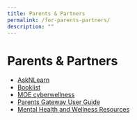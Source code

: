 ```yaml
---
title: Parents & Partners
permalink: /for-parents-partners/
description: ""
---
```

# Parents & Partners
*   <a href="https://lms.asknlearn.com/TKSS/logon_new.aspx?type=parents" target="_blank">AskNLearn</a>
*   [Booklist](https://tanjongkatongsec.moe.edu.sg/booklist/)
*   <a href="https://beta.moe.gov.sg/programmes/cyber-wellness/" target="_blank">MOE cyberwellness</a>
*   [Parents Gateway User Guide](https://tanjongkatongsec.moe.edu.sg/wp-content/uploads/2017/03/User-Guide-for-Parents-on-Parents-Gateway.pdf)
*   <a href="https://beta.moe.gov.sg/programmes/cyber-wellness/" target="_blank">Mental Health and Wellness Resources</a>